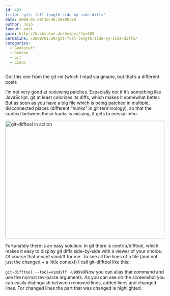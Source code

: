 ```yaml
---
id: 403
title: 'git: full-length side-by-side diffs'
date: 2009-01-29T10:46:19+00:00
author: Jojo
layout: post
guid: http://hackvalue.de/heipei/?p=403
permalink: /2009/01/29/git-full-length-side-by-side-diffs/
categories:
  - Geekstuff
  - Gentoo
  - git
  - Linux
---
```

Got this one from the git-ml (which I read via gmane, but that&#8217;s a different post):
  
I&#8217;m not very good at reviewing patches. Especially not if it&#8217;s something like JavaScript. git at least colorizes its diffs, which makes it somewhat better. But as soon as you have a big file which is being patched in multiple, disconnected places (different &#8220;hunks&#8221; in git terminology), so that the context between these hunks is missing, it gets to messy imho.

<div class="img aligncenter">
  <a href="https://secure.flickr.com/photos/heipei/3236351860/" title="git-difftool in action by heipei, on Flickr"><img src="https://farm4.static.flickr.com/3346/3236351860_90f114d5c1.jpg" width="500" height="369" alt="git-difftool in action" /></a>
</div>

Fortunately there is an easy solution: In git there is contrib/difftool, which makes it easy to display git diffs side-by-side with a viewer of your choice. Of course that meant vimdiff for me. To see all the lines of a file (and not just the changed + a little context) I call git-difftool like this:
  
`git-difftool --tool=vimdiff -U99999`Now you can alias that command and use the normal rev-parse arguments. As you can see on the screenshot you can easily distinguish between removed lines, added lines and changed lines. For changed lines the part that was changed is highlighted.
